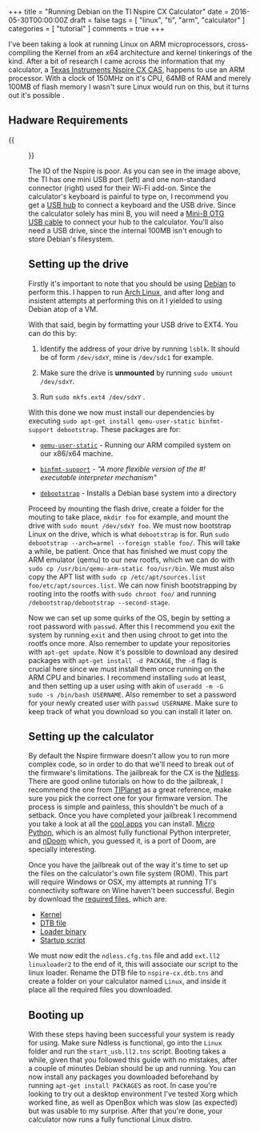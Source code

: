 +++
title = "Running Debian on the TI Nspire CX Calculator"
date = 2016-05-30T00:00:00Z
draft = false
tags = [ "linux", "ti", "arm", "calculator" ]
categories = [ "tutorial" ]
comments = true
+++

I've been taking a look at running Linux on ARM microprocessors,
cross-compiling the Kernel from an x64 architecture and kernel tinkerings of
the kind. After a bit of research I came across the information that my
calculator, a [Texas Instruments Nspire CX CAS][Nspire], happens to use an ARM
processor. With a clock of 150MHz on it's CPU, 64MB of RAM and merely 100MB of
flash memory I wasn't sure Linux would run on this, but it turns out it's
possible
.

## Hadware Requirements

{{<figure src="/images/2016-05-30/io.jpg">}}

The IO of the Nspire is poor. As you can see in the image above, the TI has one
mini USB port (left) and one non-standard connector (right) used for their
Wi-Fi add-on. Since the calculator's keyboard is painful to type on, I
recommend you get a [USB hub][hub] to connect a keyboard and the USB drive.
Since the calculator solely has mini B, you will need a [Mini-B OTG USB
cable][miniotg] to connect your hub to the calculator. You'll also need a USB
drive, since the internal 100MB isn't enough to store Debian's filesystem.

## Setting up the drive

Firstly it's important to note that you should be using [Debian][debian] to
perform this. I happen to run [Arch Linux][arch], and after long and insistent
attempts at performing this on it I yielded to using Debian atop of a VM.

With that said, begin by formatting your USB drive to EXT4. You can do this by:

1. Identify the address of your drive by running `lsblk`. It should be of form
    `/dev/sdxY`, mine is `/dev/sdc1` for example.

1. Make sure the drive is **unmounted** by running `sudo umount /dev/sdxY`.

1. Run `sudo mkfs.ext4 /dev/sdxY` .

With this done we now must install our dependencies by executing
`sudo apt-get install qemu-user-static binfmt-support debootstrap`. These
packages are for:

- [`qemu-user-static`][qemu] - Running our ARM compiled system on our x86/x64
    machine.

- [`binfmt-support`][binfmt] -  *"A more flexible version of the #! executable
                                   interpreter mechanism"*

- [`debootstrap`][debootstrap] - Installs a Debian base system into a
                                   directory

Proceed by mounting the flash drive, create a folder for the mouting to take
place, `mkdir foo` for example, and mount the drive with
`sudo mount /dev/sdxY foo`. We must now bootstrap Linux on the drive, which is
what `debootstrap` is for. Run
`sudo debootstrap --arch=armel --foreign stable foo/`. This will take a while,
 be patient. Once that has finished we must copy the ARM emulator (qemu)
to our new rootfs, which we can do with
`sudo cp /usr/bin/qemu-arm-static foo/usr/bin`. We must also copy the APT list
with `sudo cp /etc/apt/sources.list foo/etc/apt/sources.list`. We can now finish
 bootstrapping by rooting into the rootfs with `sudo chroot foo/` and running
`/debootstrap/debootstrap --second-stage`.

Now we can set up some quirks of the OS, begin by setting a root password with
`passwd`. After this I recommend you exit the system by running `exit` and
then using chroot to get into the rootfs once more. Also remember to update
your repositories with `apt-get update`. Now it's possible to download any
desired packages with `apt-get install -d PACKAGE`, the `-d` flag is crucial
here since we must install them once running on the ARM CPU and binaries.
I recommend installing `sudo` at least, and then setting up a user
using with akin of `useradd -m -G sudo -s /bin/bash USERNAME`. Also remember to
set a password for your newly created user with `passwd USERNAME`. Make sure to
keep track of what you download so you can install it later on.

## Setting up the calculator

By default the Nspire firmware doesn't allow you to run more complex code, so in
 order to do that we'll need to break out of the firmware's limitations. The
jailbreak for the CX is the [Ndless][ndless]. There are good online tutorials
on how to do the jailbreak, I recommend the one from [TIPlanet][TIguide] as a
great reference, make sure you pick the correct one for your firmware version.
The process is simple and painless, this shouldn't be much of a setback.
Once you have completed your jailbreak I recommend you take a look at all the
[cool apps][apps] you can install. [Micro Python][micropython], which is an
almost fully functional Python interpreter, and [nDoom][ndoom] which, you
guessed it, is a port of Doom, are specially interesting.

Once you have the jailbreak out of the way it's time to set up the files on the
calculator's own file system (ROM). This part will require Windows or OSX,
my attempts at running TI's connectivity software on Wine haven't been
successful. Begin by download the [required files][files], which are:

- [Kernel][kernel]
- [DTB file][dtb]
- [Loader binary][loader]
- [Startup script][startup]

We must now edit the `ndless.cfg.tns` file and add `ext.ll2 linuxloader2` to the
end of it, this will associate our script to the linux loader. Rename the DTB
file to `nspire-cx.dtb.tns` and create a folder on your calculator named `Linux`,
and inside it place all the required files you downloaded.

## Booting up

With these steps having been successful your system is ready for using. Make
sure Ndless is functional, go into the `Linux` folder and run the
`start_usb.ll2.tns` script. Booting takes a while,  given that you followed
this guide with no mistakes, after a couple of minutes Debian should be up and
running. You can now install any packages you downloaded beforehand by running
`apt-get install PACKAGES` as root. In case you're looking to try out a desktop
environment I've tested Xorg which worked fine, as well as OpenBox which was
slow (as expected) but was usable to my surprise. After that you're done, your
calculator now runs a fully functional Linux distro.

[Nspire]: https://education.ti.com/en/us/products/calculators/graphing-calculators/ti-nspire-cx-cas-handheld

[hub]: http://www.amazon.com/s?ie=UTF8&field-keywords=usb%20hub
[miniotg]: http://www.amazon.com/s?ie=UTF8&field-keywords=mini%20usb%20otg
[ndless]: http://ndless.me/
[TIguide]: https://tiplanet.org/forum/ndl3ss.php
[apps]: https://ndless-apps.org/
[micropython]: https://tiplanet.org/forum/archives_voir.php?id=89439
[ndoom]: https://tiplanet.org/forum/archives_voir.php?id=6631
[debian]: https://www.debian.org/
[arch]: https://www.archlinux.org/
[qemu]: https://packages.debian.org/sid/qemu-user-static
[binfmt]: http://www.nongnu.org/binfmt-support/
[debootstrap]: https://wiki.debian.org/Debootstrap
[files]: https://tiplanet.org/nspire-linux-builds/
[kernel]: https://tiplanet.org/nspire-linux-builds/devicetree/zImage_expanded_latest.tns
[dtb]: https://tiplanet.org/nspire-linux-builds/devicetree/nspire-cx.dtb
[loader]: https://tiplanet.org/nspire-linux-builds/linuxloader2.tns
[startup]: /files/start_usb.ll2.tns

